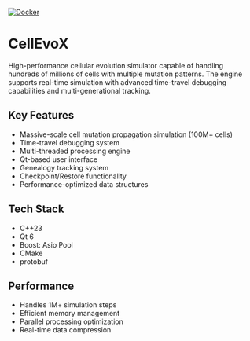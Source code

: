 [![Docker](https://github.com/dxrgrabowski/CellEvoX/actions/workflows/docker-publish.yml/badge.svg)](https://github.com/dxrgrabowski/CellEvoX/actions/workflows/docker-publish.yml)
# CellEvoX

High-performance cellular evolution simulator capable of handling hundreds of millions of cells with multiple mutation patterns. The engine supports real-time simulation with advanced time-travel debugging capabilities and multi-generational tracking.

## Key Features
- Massive-scale cell mutation propagation simulation (100M+ cells)
- Time-travel debugging system
- Multi-threaded processing engine
- Qt-based user interface
- Genealogy tracking system
- Checkpoint/Restore functionality
- Performance-optimized data structures

## Tech Stack
- C++23
- Qt 6
- Boost: Asio Pool
- CMake
- protobuf

## Performance
- Handles 1M+ simulation steps
- Efficient memory management
- Parallel processing optimization
- Real-time data compression
